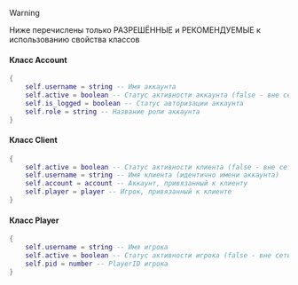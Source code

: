 >[!WARNING]
> Ниже перечислены только РАЗРЕШЁННЫЕ и РЕКОМЕНДУЕМЫЕ к использованию свойства классов
#### Класс Account
```lua
{
    self.username = string -- Имя аккаунта
    self.active = boolean -- Статус активности аккаунта (false - вне сети)
    self.is_logged = boolean -- Статус авторизации аккаунта
    self.role = string -- Название роли аккаунта
}
```

#### Класс Client
```lua
{
    self.active = boolean -- Статус активности клиента (false - вне сети)
    self.username = string -- Имя клиента (идентично имени аккаунта)
    self.account = account -- Аккаунт, привязанный к клиенту
    self.player = player -- Игрок, привязанный к клиенте
}
```

#### Класс Player
```lua
{
    self.username = string -- Имя игрока
    self.active = boolean -- Статус активности игрока (false - вне сети)
    self.pid = number -- PlayerID игрока
}
```
